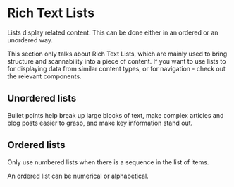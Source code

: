 # Rich Text Lists
Lists display related content. This can be done either in an ordered or an unordered way.

This section only talks about Rich Text Lists, which are mainly used to bring structure and scannability into a piece of content. If you want to use lists to for displaying data from similar content types, or for navigation - check out the relevant components.

## Unordered lists
Bullet points help break up large blocks of text, make complex articles and blog posts easier to grasp, and make key information stand out.

## Ordered lists
Only use numbered lists when there is a sequence in the list of items.

An ordered list can be numerical or alphabetical.
